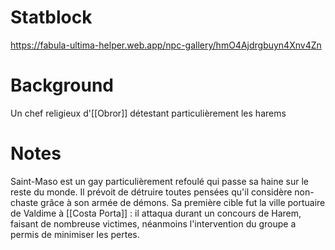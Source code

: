 # Statblock
https://fabula-ultima-helper.web.app/npc-gallery/hmO4Ajdrgbuyn4Xnv4Zn

# Background
Un chef religieux d'[[Obror]] détestant particulièrement les harems

# Notes

Saint-Maso est un gay particulièrement refoulé qui passe sa haine sur le reste du monde. Il prévoit de détruire toutes pensées qu'il considère non-chaste grâce à son armée de démons.
Sa première cible fut la ville portuaire de Valdime à [[Costa Porta]] :  il attaqua durant un concours de Harem, faisant de nombreuse victimes, néanmoins l'intervention du groupe a permis de minimiser les pertes.
